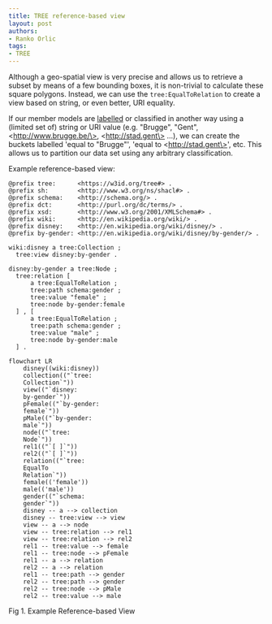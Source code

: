 ```yaml
---
title: TREE reference-based view
layout: post
authors:
- Ranko Orlic
tags:
- TREE
---
```

Although a geo-spatial view is very precise and allows us to retrieve a subset by means of a few bounding boxes, it is non-trivial to calculate these square polygons. Instead, we can use the `tree:EqualToRelation` to create a view based on string, or even better, URI equality.

If our member models are [labelled](https://www.w3.org/TR/rdf-schema/#ch_label) or classified in another way using a (limited set of) string or URI value (e.g. "Brugge", "Gent", \<http://www.brugge.be/\>, \<http://stad.gent\> ...), we can create the buckets labelled 'equal to "Brugge"', 'equal to \<http://stad.gent\>', etc. This allows us to partition our data set using any arbitrary classification.

Example reference-based view:
```
@prefix tree:      <https://w3id.org/tree#> .
@prefix sh:        <http://www.w3.org/ns/shacl#> .
@prefix schema:    <http://schema.org/> .
@prefix dct:       <http://purl.org/dc/terms/> .
@prefix xsd:       <http://www.w3.org/2001/XMLSchema#> .
@prefix wiki:      <http://en.wikipedia.org/wiki/> .
@prefix disney:    <http://en.wikipedia.org/wiki/disney/> .
@prefix by-gender: <http://en.wikipedia.org/wiki/disney/by-gender/> .

wiki:disney a tree:Collection ;
  tree:view disney:by-gender .

disney:by-gender a tree:Node ;
  tree:relation [ 
      a tree:EqualToRelation ; 
      tree:path schema:gender ; 
      tree:value "female" ; 
      tree:node by-gender:female 
  ] , [ 
      a tree:EqualToRelation ; 
      tree:path schema:gender ; 
      tree:value "male" ; 
      tree:node by-gender:male 
  ] .
```

```mermaid
flowchart LR
    disney((wiki:disney))
    collection(("`tree:
    Collection`"))
    view(("`disney:
    by-gender`"))
    pFemale(("`by-gender:
    female`"))
    pMale(("`by-gender:
    male`"))
    node(("`tree:
    Node`"))
    rel1(("`[ ]`"))
    rel2(("`[ ]`"))
    relation(("`tree:
    EqualTo
    Relation`"))
    female(('female'))
    male(('male'))
    gender(("`schema:
    gender`"))
    disney -- a --> collection
    disney -- tree:view --> view
    view -- a --> node
    view -- tree:relation --> rel1
    view -- tree:relation --> rel2
    rel1 -- tree:value --> female
    rel1 -- tree:node --> pFemale
    rel1 -- a --> relation
    rel2 -- a --> relation
    rel1 -- tree:path --> gender
    rel2 -- tree:path --> gender
    rel2 -- tree:node --> pMale
    rel2 -- tree:value --> male
```
Fig 1. Example Reference-based View
